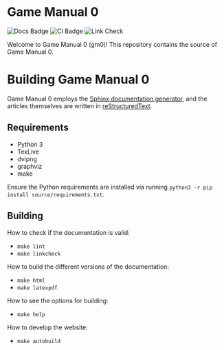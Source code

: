 Game Manual 0
=============
![Docs Badge](https://readthedocs.org/projects/game-manual-zero/badge/) ![CI Badge](https://github.com/Coppersource/gm0/workflows/CI/badge.svg) ![Link Check](https://github.com/Coppersource/gm0/workflows/Link%20Check/badge.svg)

Welcome to Game Manual 0 (gm0)!
This repository contains the source of Game Manual 0.

Building Game Manual 0
======================
Game Manual 0 employs the 
[Sphinx documentation generator](https://www.sphinx-doc.org/en/master/), 
and the articles themselves are written in 
[reStructuredText](http://docutils.sourceforge.net/rst.html).  

Requirements
------------
* Python 3
* TexLive
* dvipng
* graphviz
* make

Ensure the Python requirements are installed via running 
`python3 -r pip install source/requirements.txt`.

Building
--------

How to check if the documentation is valid:
* `make lint`
* `make linkcheck`

How to build the different versions of the documentation:
* `make html`
* `make latexpdf`

How to see the options for building:
* `make help`

How to develop the website:
* `make autobuild`
